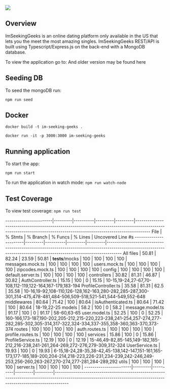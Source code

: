 ![](https://res.cloudinary.com/dpwoods/image/upload/v1586638762/img_assets/imseeking-video-to-gif.gif)

## Overview

ImSeekingGeeks is an online dating platform only available in the US that lets you the meet the most amazing singles. ImSeekingGeeks REST/API is built using Typescript/Express.js on the back-end with a MongoDB database.

To view the application go to: []()
And older version may be found here

## Seeding DB

To seed the mongoDB run:

`npm run seed`

## Docker

`docker build -t im-seeking-geeks .`

`docker run -it -p 3000:3000 im-seeking-geeks`

## Running application

To start the app:

`npm run start`

To run the application in watch mode:
`npm run watch-node`

## Test Coverage

To view test coverage:
`npm run test`

-----------------------|---------|----------|---------|---------|-------------------------------------------------------------------------------------------------------------------------------------------------------------------
File | % Stmts | % Branch | % Funcs | % Lines | Uncovered Line #s
-----------------------|---------|----------|---------|---------|-------------------------------------------------------------------------------------------------------------------------------------------------------------------
All files | 50.81 | 82.24 | 23.59 | 50.81 |
**tests**/mocks | 100 | 100 | 100 | 100 |
messages.mock.ts | 100 | 100 | 100 | 100 |
users.mock.ts | 100 | 100 | 100 | 100 |
zipcodes.mock.ts | 100 | 100 | 100 | 100 |
config | 100 | 100 | 100 | 100 |
default.server.ts | 100 | 100 | 100 | 100 |
controllers | 30.82 | 81.31 | 46.87 | 30.82 |
AuthController.ts | 15.15 | 100 | 0 | 15.15 | 10-15,19-24,27-67,70-108,112-119,122-164,167-179,183-194
ProfileController.ts | 35.58 | 81.31 | 62.5 | 35.58 | 10-16,19-92,108-110,126-128,162-163,280-282,285-287,300-301,314-475,478-481,484-506,509-518,521-541,544-549,552-648
middlewares | 80.64 | 71.42 | 100 | 80.64 |
isAuthenticated.ts | 80.64 | 71.42 | 100 | 80.64 | 18-19,22-25
models | 58.2 | 100 | 0 | 58.2 |
message.model.ts | 91.17 | 100 | 0 | 91.17 | 58-60,63-65
user.model.ts | 52.25 | 100 | 0 | 52.25 | 160-166,173-187,190-202,205-212,215-220,223-238,241-254,257-274,277-282,285-302,305-314,317-322,324-334,337-355,358-360,363-370,373-374
routes | 100 | 100 | 100 | 100 |
auth.routes.ts | 100 | 100 | 100 | 100 |
profile.routes.ts | 100 | 100 | 100 | 100 |
services | 15.86 | 100 | 0 | 15.86 |
ProfileService.ts | 12.19 | 100 | 0 | 12.19 | 15-46,49-82,85-145,149-182,185-212,216-238,241-261,264-269,272-276,279-309,312-324
UserService.ts | 19.93 | 100 | 0 | 19.93 | 6-15,18-24,28-35,38-42,45-138,142-147,151-161,165-173,177-185,189-200,204-214,218-223,226-231,234-239,242-246,249-253,256-260,263-267,270-274,277-281,284-289,292
utils | 100 | 100 | 100 | 100 |
server.ts | 100 | 100 | 100 | 100 |
-----------------------|---------|----------|---------|---------|-------------------------------------------------------------------------------------------------------------------------------------------------------------------
